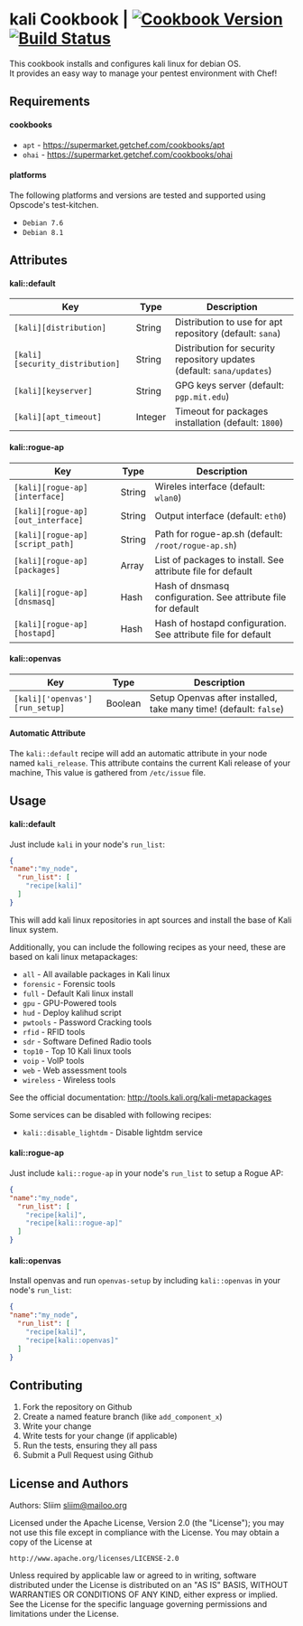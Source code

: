 kali Cookbook | [![Cookbook Version](https://img.shields.io/cookbook/v/kali.svg)](https://community.opscode.com/cookbooks/kali) [![Build Status](https://travis-ci.org/sliim-cookbooks/kali.svg?branch=master)](https://travis-ci.org/sliim-cookbooks/kali) 
==============
This cookbook installs and configures kali linux for debian OS.  
It provides an easy way to manage your pentest environment with Chef!

Requirements
------------
#### cookbooks
- `apt` - https://supermarket.getchef.com/cookbooks/apt
- `ohai` - https://supermarket.getchef.com/cookbooks/ohai

#### platforms
The following platforms and versions are tested and supported using Opscode's test-kitchen.  
- `Debian 7.6`
- `Debian 8.1`

Attributes
----------
#### kali::default
|  Key                            |  Type   |  Description                                                           |
| ------------------------------- | ------- | ---------------------------------------------------------------------- |
| `[kali][distribution]`          | String  | Distribution to use for apt repository (default: `sana`)               |
| `[kali][security_distribution]` | String  | Distribution for security repository updates (default: `sana/updates`) |
| `[kali][keyserver]`             | String  | GPG keys server (default: `pgp.mit.edu`)                               |
| `[kali][apt_timeout]`           | Integer | Timeout for packages installation (default: `1800`)                    |

#### kali::rogue-ap
|  Key                              |  Type   |  Description                                                  |
| --------------------------------- | ------- | ------------------------------------------------------------- |
| `[kali][rogue-ap][interface]`     | String  | Wireles interface (default: `wlan0`)                          |
| `[kali][rogue-ap][out_interface]` | String  | Output interface (default: `eth0`)                            |
| `[kali][rogue-ap][script_path]`   | String  | Path for rogue-ap.sh (default: `/root/rogue-ap.sh`)           |
| `[kali][rogue-ap][packages]`      | Array   | List of packages to install. See attribute file for default   |
| `[kali][rogue-ap][dnsmasq]`       | Hash    | Hash of dnsmasq configuration. See attribute file for default |
| `[kali][rogue-ap][hostapd]`       | Hash    | Hash of hostapd configuration. See attribute file for default |

#### kali::openvas
|  Key                           |  Type   |  Description                                                      |
| ------------------------------ | ------- | ----------------------------------------------------------------- |
| `[kali]['openvas'][run_setup]` | Boolean | Setup Openvas after installed, take many time! (default: `false`) |

#### Automatic Attribute
The `kali::default` recipe will add an automatic attribute in your node named `kali_release`.
This attribute contains the current Kali release of your machine, This value is gathered from `/etc/issue` file.

Usage
-----
#### kali::default
Just include `kali` in your node's `run_list`:  

```json
{
"name":"my_node",
  "run_list": [
    "recipe[kali]"
  ]
}
```

This will add kali linux repositories in apt sources and install the base of Kali linux system.  

Additionally, you can include the following recipes as your need, these are based on kali linux metapackages:  
- `all` - All available packages in Kali linux  
- `forensic` - Forensic tools  
- `full` - Default Kali linux install  
- `gpu` - GPU-Powered tools  
- `hud` - Deploy kalihud script  
- `pwtools` - Password Cracking tools  
- `rfid` - RFID tools  
- `sdr` - Software Defined Radio tools  
- `top10` - Top 10 Kali linux tools  
- `voip` - VoIP tools  
- `web` - Web assessment tools  
- `wireless` - Wireless tools  

See the official documentation: http://tools.kali.org/kali-metapackages

Some services can be disabled with following recipes:
- `kali::disable_lightdm` - Disable lightdm service  

#### kali::rogue-ap
Just include `kali::rogue-ap` in your node's `run_list` to setup a Rogue AP:

```json
{
"name":"my_node",
  "run_list": [
    "recipe[kali]",
    "recipe[kali::rogue-ap]"
  ]
}
```

#### kali::openvas
Install openvas and run `openvas-setup` by including `kali::openvas` in your node's `run_list`:

```json
{
"name":"my_node",
  "run_list": [
    "recipe[kali]",
    "recipe[kali::openvas]"
  ]
}
```

Contributing
------------
1. Fork the repository on Github
2. Create a named feature branch (like `add_component_x`)
3. Write your change
4. Write tests for your change (if applicable)
5. Run the tests, ensuring they all pass
6. Submit a Pull Request using Github

License and Authors
-------------------
Authors: Sliim <sliim@mailoo.org> 

Licensed under the Apache License, Version 2.0 (the "License"); you may not use this file except in compliance with the License. You may obtain a copy of the License at

    http://www.apache.org/licenses/LICENSE-2.0

Unless required by applicable law or agreed to in writing, software distributed under the License is distributed on an "AS IS" BASIS, WITHOUT WARRANTIES OR CONDITIONS OF ANY KIND, either express or implied. See the License for the specific language governing permissions and limitations under the License.
